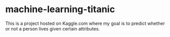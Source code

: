 # machine-learning-titanic
This is a project hosted on Kaggle.com where my goal is to predict whether or not a person lives given certain attributes.
